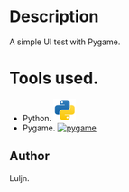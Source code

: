 # Description

A simple UI test with Pygame.

# Tools used.

- Python. <a href="https://www.python.org/" target="_blank" rel="noreferrer"> <img src="resources/img/python-svgrepo-com.svg" alt="python" width="40" height="40"/> </a>
- Pygame.  <a href="https://www.pygame.org/" target="_blank" rel="noreferrer"> <img src="img/maven-svgrepo-com.svg" alt="pygame" width="40" height="40"/> </a>

## Author

Luljn.